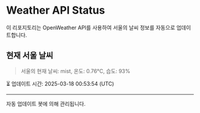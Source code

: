 
# Weather API Status

이 리포지토리는 OpenWeather API를 사용하여 서울의 날씨 정보를 자동으로 업데이트합니다.

## 현재 서울 날씨
> 서울의 현재 날씨: mist, 온도: 0.76°C, 습도: 93%

⏳ 업데이트 시간: 2025-03-18 00:53:54 (UTC)

---
자동 업데이트 봇에 의해 관리됩니다.
